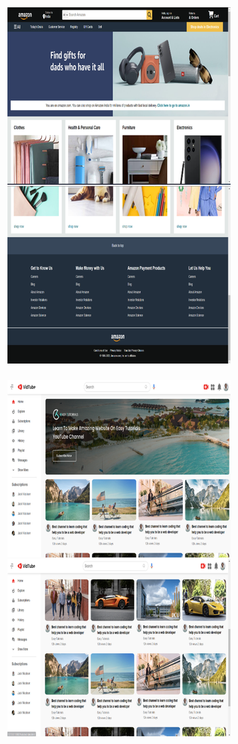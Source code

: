 <img width="800" height="400" src="amazon1.png">
<img width="800" height="400" src="amazon2.png">
<br>
<br>
<br>
<img width="800" height="400" src="vidtube1.png">
<img width="800" height="400" src="vidtube2.png">
